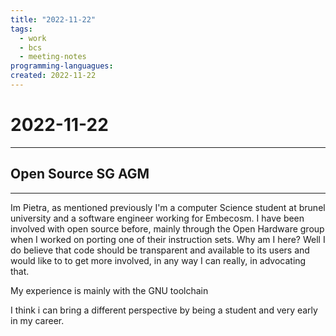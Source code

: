 ```yaml
---
title: "2022-11-22"
tags:
  - work
  - bcs
  - meeting-notes
programming-languagues:
created: 2022-11-22
---
```

# 2022-11-22
---
## Open Source SG AGM
---
Im Pietra, as mentioned previously I'm a computer Science student at brunel university and a software engineer working for Embecosm. I have been involved with open source before, mainly through the Open Hardware group when I worked on porting one of their instruction sets. Why am I here? Well I do believe that code should be transparent and available to its users and would like to to get more involved, in any way I can really, in advocating that. 

My experience is mainly with the GNU toolchain

I think i can bring a different perspective by being a student and very early in my career.